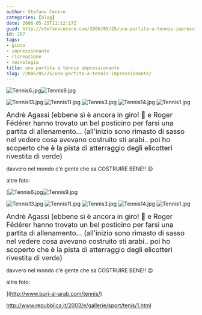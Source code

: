 ```yaml
---
author: Stefano Cecere
categories: [blog]
date: 2006-05-25T11:12:17Z
guid: http://stefanocecere.com/2006/05/25/una-partita-a-tennis-impressionante/
id: 287
tags:
- gioco
- impressionante
- ricreazione
- tecnologia
title: una partita a tennis impressionante
slug: /2006/05/25/una-partita-a-tennis-impressionante/
---
```


<img id="image282" alt="Tennis6.jpg" src="http://stefanocecere.com/wp-content/uploads/sites/3/2006/05/Tennis6.jpg" /><img id="image286" alt="Tennis9.jpg" src="http://stefanocecere.com/wp-content/uploads/sites/3/2006/05/Tennis9.jpg" />

<img id="image284" alt="Tennis13.jpg" src="http://stefanocecere.com/wp-content/uploads/sites/3/2006/05/Tennis13.jpg" />

<img id="image283" alt="Tennis11.jpg" src="http://stefanocecere.com/wp-content/uploads/sites/3/2006/05/Tennis11.jpg" />

<img id="image281" alt="Tennis3.jpg" src="http://stefanocecere.com/wp-content/uploads/sites/3/2006/05/Tennis3.jpg" />

<img id="image285" alt="Tennis14.jpg" src="http://stefanocecere.com/wp-content/uploads/sites/3/2006/05/Tennis14.jpg" />

<img id="image280" alt="Tennis1.jpg" src="http://stefanocecere.com/wp-content/uploads/sites/3/2006/05/Tennis1.jpg" />

<span style="font-size: 130%">Andrè Agassi (ebbene sì è ancora in giro! 🙂 e Roger Fédérer hanno trovato un bel posticino per farsi una partita di allenamento… (all'inizio sono rimasto di sasso nel vedere cosa avevano costruito sti arabi.. poi ho scoperto che è la pista di atterraggio degli elicotteri rivestita di verde)</span>

davvero nel mondo c'è gente che sa COSTRUIRE BENE!! 😉

altre foto:

[<img id="image282" alt="Tennis6.jpg" src="http://stefanocecere.com/wp-content/uploads/sites/3/2006/05/Tennis6.jpg" /><img id="image286" alt="Tennis9.jpg" src="http://stefanocecere.com/wp-content/uploads/sites/3/2006/05/Tennis9.jpg" />

<img id="image284" alt="Tennis13.jpg" src="http://stefanocecere.com/wp-content/uploads/sites/3/2006/05/Tennis13.jpg" />

<img id="image283" alt="Tennis11.jpg" src="http://stefanocecere.com/wp-content/uploads/sites/3/2006/05/Tennis11.jpg" />

<img id="image281" alt="Tennis3.jpg" src="http://stefanocecere.com/wp-content/uploads/sites/3/2006/05/Tennis3.jpg" />

<img id="image285" alt="Tennis14.jpg" src="http://stefanocecere.com/wp-content/uploads/sites/3/2006/05/Tennis14.jpg" />

<img id="image280" alt="Tennis1.jpg" src="http://stefanocecere.com/wp-content/uploads/sites/3/2006/05/Tennis1.jpg" />

<span style="font-size: 130%">Andrè Agassi (ebbene sì è ancora in giro! 🙂 e Roger Fédérer hanno trovato un bel posticino per farsi una partita di allenamento… (all'inizio sono rimasto di sasso nel vedere cosa avevano costruito sti arabi.. poi ho scoperto che è la pista di atterraggio degli elicotteri rivestita di verde)</span>

davvero nel mondo c'è gente che sa COSTRUIRE BENE!! 😉

altre foto:

](http://www.burj-al-arab.com/tennis/) 

<http://www.repubblica.it/2003/e/gallerie/sport/tenis/1.html>
